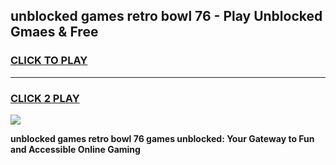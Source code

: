 
## unblocked games retro bowl 76 - Play Unblocked Gmaes & Free
<h3>
<a href="https://premium.freeplayer.one?title=unblocked_games_retro_bowl_76&ref=19F">CLICK TO PLAY</a></h3>
<hr>

<h3>
<a href="https://premium.freeplayer.one?title=unblocked_games_retro_bowl_76&ref=19F">CLICK 2 PLAY</a>
  
</h3>

<a href="https://premium.freeplayer.one?title=unblocked_games_retro_bowl_76&ref=19F/"><img src="https://clearcache.store/games.png"></a>


**unblocked games retro bowl 76 games unblocked: Your Gateway to Fun and Accessible Online Gaming**
